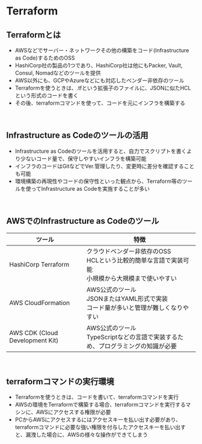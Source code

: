 # Terraform
## Terraformとは
- AWSなどでサーバー・ネットワークその他の構築をコード(Infrastructure as Code)するためのOSS
- HashiCorp社の製品の1つであり、HashiCorp社は他にもPacker, Vault, Consul, Nomadなどのツールを提供
- AWS以外にも、GCPやAzureなどにも対応したベンダー非依存のツール
- Terraformを使うときは、.tfという拡張子のファイルに、JSONに似たHCLという形式のコードを書く
- その後、terraformコマンドを使って、コードを元にインフラを構築する
<br>

## Infrastructure as Codeのツールの活用
- Infrastructure as Codeのツールを活用すると、自力でスクリプトを書くより少ないコード量で、保守しやすいインフラを構築可能
- インフラのコードはGitなどでVer.管理したり、変更時に差分を確認することも可能
- 環境構築の再現性やコードの保守性といった観点から、Terraform等のツールを使ってInfrastructure as Codeを実施することが多い
<br>

## AWSでのInfrastructure as Codeのツール
|ツール|特徴|
|----|----|
|HashiCorp Terraform|クラウドベンダー非依存のOSS<br>HCLという比較的簡単な言語で実装可能<br>小規模から大規模まで使いやすい|
|AWS CloudFormation|AWS公式のツール<br>JSONまたはYAML形式で実装<br>コード量が多いと管理が難しくなりやすい|
|AWS CDK (Cloud Development Kit)|AWS公式のツール<br>TypeScriptなどの言語で実装するため、プログラミングの知識が必要|

<br>

## terraformコマンドの実行環境
- Terraformを使うときは、コードを書いて、terraformコマンドを実行
- AWSの環境をTerraformで構築する場合、terraformコマンドを実行するマシンに、AWSにアクセスする権限が必要
- PCからAWSにアクセスするにはアクセスキーを払い出す必要があり、terraformコマンドに必要な強い権限を付与したアクセスキーを払い出すと、漏洩した場合に、AWSの様々な操作ができてしまう
<br>

